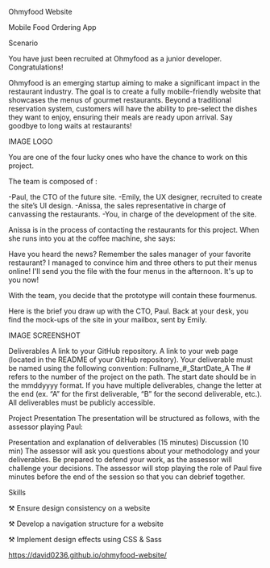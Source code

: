 Ohmyfood Website

Mobile Food Ordering App 

Scenario

You have just been recruited at Ohmyfood as a junior developer. Congratulations!


Ohmyfood is an emerging startup aiming to make a significant impact in the restaurant industry. The goal is to create a fully mobile-friendly website that showcases the menus of gourmet restaurants. Beyond a traditional reservation system, customers will have the ability to pre-select the dishes they want to enjoy, ensuring their meals are ready upon arrival. Say goodbye to long waits at restaurants!

IMAGE LOGO

You are one of the four lucky ones who have the chance to work on this project.

The team is composed of :

-Paul, the CTO of the future site. -Emily, the UX designer, recruited to create the site’s UI design. -Anissa, the sales representative in charge of canvassing the restaurants. -You, in charge of the development of the site.

Anissa is in the process of contacting the restaurants for this project. When she runs into you at the coffee machine, she says:

Have you heard the news? Remember the sales manager of your favorite restaurant? I managed to convince him and three others to put their menus online! I'll send you the file with the four menus in the afternoon. It's up to you now!

With the team, you decide that the prototype will contain these fourmenus.

Here is the brief you draw up with the CTO, Paul. Back at your desk, you find the mock-ups of the site in your mailbox, sent by Emily.

IMAGE SCREENSHOT

Deliverables
A link to your GitHub repository.
A link to your web page (located in the README of your GitHub repository).
Your deliverable must be named using the following convention: Fullname_#_StartDate_A The # refers to the number of the project on the path. The start date should be in the mmddyyyy format. If you have multiple deliverables, change the letter at the end (ex. “A” for the first deliverable, “B” for the second deliverable, etc.). All deliverables must be publicly accessible.

Project Presentation
The presentation will be structured as follows, with the assessor playing Paul:

Presentation and explanation of deliverables (15 minutes)
Discussion (10 min)
The assessor will ask you questions about your methodology and your deliverables.
Be prepared to defend your work, as the assessor will challenge your decisions.
The assessor will stop playing the role of Paul five minutes before the end of the session so that you can debrief together.

Skills

⚒ Ensure design consistency on a website

⚒ Develop a navigation structure for a website

⚒ Implement design effects using CSS & Sass















https://david0236.github.io/ohmyfood-website/
